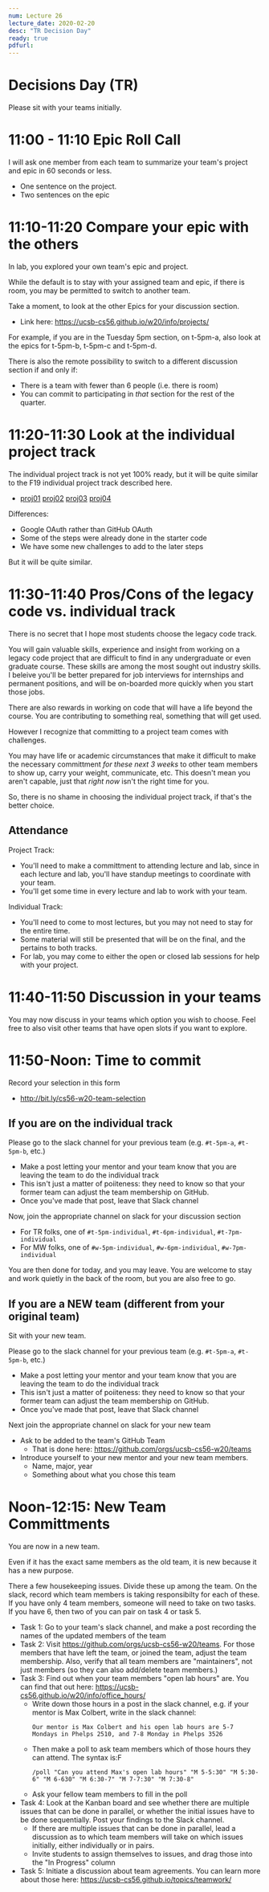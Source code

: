```yaml
---
num: Lecture 26
lecture_date: 2020-02-20
desc: "TR Decision Day"
ready: true
pdfurl:
---
```


# Decisions Day (TR)

Please sit with your teams initially.

# 11:00 - 11:10 Epic Roll Call

I will ask one member from each team to summarize your team's project and epic in 60 seconds or less.

* One sentence on the project.
* Two sentences on the epic

# 11:10-11:20 Compare your epic with the others

In lab, you explored your own team's epic and project.

While the default is to stay with your assigned team and epic,
if there is room, you may be permitted to switch to another team.

Take a moment, to look at the other Epics for your discussion section.

* Link here: <https://ucsb-cs56.github.io/w20/info/projects/>

For example, if you are in the Tuesday 5pm section, on t-5pm-a, also
look at the epics for t-5pm-b, t-5pm-c and t-5pm-d.

There is also the remote possibility to switch to a different discussion
section if and only if:
* There is a team with fewer than 6 people (i.e. there is room)
* You can commit to participating in *that* section for the rest of the quarter.

# 11:20-11:30 Look at the individual project track

The individual project track is not yet 100% ready, but it will be quite similar
to the F19 individual project track described here.  

* [proj01](https://ucsb-cs56.github.io/f19/lab/proj01/) [proj02](https://ucsb-cs56.github.io/f19/lab/proj02/) [proj03](https://ucsb-cs56.github.io/f19/lab/proj03/) [proj04](https://ucsb-cs56.github.io/f19/lab/proj04/)

Differences:
* Google OAuth rather than GitHub OAuth
* Some of the steps were already done in the starter code
* We have some new challenges to add to the later steps

But it will be quite similar.

# 11:30-11:40 Pros/Cons of the legacy code vs. individual track

There is no secret that I hope most students choose the legacy code track.

You will gain valuable skills, experience and insight from working on a legacy code project that are difficult to find in any undergraduate or even graduate course.  These skills are among the most sought out industry skills.  I beleive you'll be better prepared for job interviews for internships and permanent positions, and will be on-boarded more quickly when you start those jobs.

There are also rewards in working on code that will have a life beyond the course.  You are contributing to something real, something that will get used.

However I recognize that committing to a project team comes with challenges.   

You may have life or academic circumstances that make it difficult to make the necessary committment *for these next 3 weeks* to other team members to show up, carry your weight, communicate, etc.  This doesn't mean you aren't capable, just that *right now* isn't the right time for you.

So, there is no shame in choosing the individual project track, if that's the better choice.

## Attendance

Project Track:
* You'll need to make a committment to attending lecture and lab, since in each lecture and lab, you'll have standup meetings to coordinate with your team.   
* You'll get some time in every lecture and lab to work with your team.

Individual Track:
* You'll need to come to most lectures, but you may not need to stay for the entire time.
* Some material will still be presented that will be on the final, and the pertains to both tracks.
* For lab, you may come to either the open or closed lab sessions for help with your project.

# 11:40-11:50 Discussion in your teams

You may now discuss in your teams which option you wish to choose.  Feel free to also visit other teams that have open slots if you want to explore.


# 11:50-Noon: Time to commit

Record your selection in this form

* <http://bit.ly/cs56-w20-team-selection>


## If you are on the individual track

Please go to the slack channel for your previous team (e.g. `#t-5pm-a`, `#t-5pm-b`, etc.)

* Make a post letting your mentor and your team know that you are leaving the team to do the individual track
* This isn't just a matter of poiiteness: they need to know so that your former team can adjust the team membership on GitHub.
* Once you've made that post, leave that Slack channel

Now, join the appropriate channel on slack for your discussion section
* For TR folks, one of `#t-5pm-individual`, `#t-6pm-individual`, `#t-7pm-individual`
* For MW folks, one of `#w-5pm-individual`, `#w-6pm-individual`, `#w-7pm-individual` 

You are then done for today, and you may leave.  You are welcome to stay and work quietly in the back of the room, but you are also free to go.

## If you are a NEW team (different from your original team)

Sit with your new team.

Please go to the slack channel for your previous team (e.g. `#t-5pm-a`, `#t-5pm-b`, etc.)

* Make a post letting your mentor and your team know that you are leaving the team to do the individual track
* This isn't just a matter of poiiteness: they need to know so that your former team can adjust the team membership on GitHub.
* Once you've made that post, leave that Slack channel

Next join the appropriate channel on slack for your new team

* Ask to be added to the team's GitHub Team
   * That is done here: <https://github.com/orgs/ucsb-cs56-w20/teams>
* Introduce yourself to your new mentor and your new team members.
   * Name, major, year
   * Something about what you chose this team

# Noon-12:15: New Team Committments


You are now in a new team.  

Even if it has the exact same members as the old team, it is new because it has a new purpose.

There a few housekeeping issues.  Divide these up among the team.  On the slack, record which team members is taking responsibilty for each of these.  If you have only 4 team members, someone will need to take on two tasks.  If you have 6, then two of you can pair on task 4 or task 5.

* Task 1: Go to your team's slack channel, and make a post recording the names of the updated members of the team
* Task 2: Visit <https://github.com/orgs/ucsb-cs56-w20/teams>.  For those members that have left the team, or joined the team, adjust the team membership.  Also, verify that all team members are "maintainers", not just members (so they can also add/delete team members.)
* Task 3: Find out when your team members "open lab hours" are. You can find that out here: <https://ucsb-cs56.github.io/w20/info/office_hours/>
   * Write down those hours in a post in the slack channel, e.g. if your mentor is Max Colbert, write in the slack channel:
     ```
     Our mentor is Max Colbert and his open lab hours are 5-7 Mondays in Phelps 2510, and 7-8 Monday in Phelps 3526
     ```
   * Then make a poll to ask team members which of those hours they can attend.  The syntax is:F
     ```
     /poll "Can you attend Max's open lab hours" "M 5-5:30" "M 5:30-6" "M 6-630" "M 6:30-7" "M 7-7:30" "M 7:30-8" 
     ```
   * Ask your fellow team members to fill in the poll
* Task 4: Look at the Kanban board and see whether there are multiple issues that can be done in parallel, or whether the initial issues have to be done sequentially.   Post your findings to the Slack channel.   
  * If there are multiple issues that can be done in parallel, lead a discussion as to which team members will take on which issues initially, either individually or in pairs.
  * Invite students to assign themselves to issues, and drag those into the "In Progress" column
* Task 5: Initiate a discussion about team agreements.  You can learn more about those here: <https://ucsb-cs56.github.io/topics/teamwork/>  


